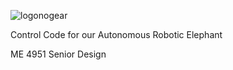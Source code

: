 ![logonogear](https://user-images.githubusercontent.com/52638608/115670042-96cfc300-a30e-11eb-87b8-22ad454dd0d2.png)

Control Code for our Autonomous Robotic Elephant

ME 4951 Senior Design


